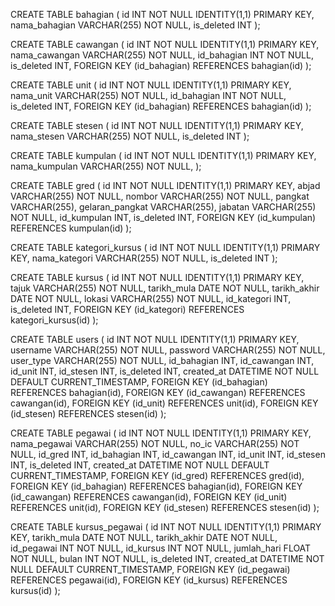 CREATE TABLE bahagian (
  id INT NOT NULL IDENTITY(1,1) PRIMARY KEY,
  nama_bahagian VARCHAR(255) NOT NULL,
  is_deleted INT
);

CREATE TABLE cawangan (
  id INT NOT NULL IDENTITY(1,1) PRIMARY KEY,
  nama_cawangan VARCHAR(255) NOT NULL,
  id_bahagian INT NOT NULL,
  is_deleted INT,
  FOREIGN KEY (id_bahagian) REFERENCES bahagian(id)
);

CREATE TABLE unit (
  id INT NOT NULL IDENTITY(1,1) PRIMARY KEY,
  nama_unit VARCHAR(255) NOT NULL,
  id_bahagian INT NOT NULL,
  is_deleted INT,
  FOREIGN KEY (id_bahagian) REFERENCES bahagian(id)
);

CREATE TABLE stesen (
  id INT NOT NULL IDENTITY(1,1) PRIMARY KEY,
  nama_stesen VARCHAR(255) NOT NULL,
  is_deleted INT
);

CREATE TABLE kumpulan (
  id INT NOT NULL IDENTITY(1,1) PRIMARY KEY,
  nama_kumpulan VARCHAR(255) NOT NULL,
);

CREATE TABLE gred (
  id INT NOT NULL IDENTITY(1,1) PRIMARY KEY,
  abjad VARCHAR(255) NOT NULL,
  nombor VARCHAR(255) NOT NULL,
  pangkat VARCHAR(255),
  gelaran_pangkat VARCHAR(255),
  jabatan VARCHAR(255) NOT NULL,
  id_kumpulan INT,
  is_deleted INT,
  FOREIGN KEY (id_kumpulan) REFERENCES kumpulan(id)
);

CREATE TABLE kategori_kursus (
  id INT NOT NULL IDENTITY(1,1) PRIMARY KEY,
  nama_kategori VARCHAR(255) NOT NULL,
  is_deleted INT
);

CREATE TABLE kursus (
  id INT NOT NULL IDENTITY(1,1) PRIMARY KEY,
  tajuk VARCHAR(255) NOT NULL,
  tarikh_mula DATE NOT NULL,
  tarikh_akhir DATE NOT NULL,
  lokasi VARCHAR(255) NOT NULL,
  id_kategori INT,
  is_deleted INT,
  FOREIGN KEY (id_kategori) REFERENCES kategori_kursus(id)
);

CREATE TABLE users (
  id INT NOT NULL IDENTITY(1,1) PRIMARY KEY,
  username VARCHAR(255) NOT NULL,
  password VARCHAR(255) NOT NULL,
  user_type VARCHAR(255) NOT NULL,
  id_bahagian INT,
  id_cawangan INT,
  id_unit INT,
  id_stesen INT,
  is_deleted INT,
  created_at DATETIME NOT NULL DEFAULT CURRENT_TIMESTAMP,
  FOREIGN KEY (id_bahagian) REFERENCES bahagian(id),
  FOREIGN KEY (id_cawangan) REFERENCES cawangan(id),
  FOREIGN KEY (id_unit) REFERENCES unit(id),
  FOREIGN KEY (id_stesen) REFERENCES stesen(id)
);

CREATE TABLE pegawai (
  id INT NOT NULL IDENTITY(1,1) PRIMARY KEY,
  nama_pegawai VARCHAR(255) NOT NULL,
  no_ic VARCHAR(255) NOT NULL,
  id_gred INT,
  id_bahagian INT,
  id_cawangan INT,
  id_unit INT,
  id_stesen INT,
  is_deleted INT,
  created_at DATETIME NOT NULL DEFAULT CURRENT_TIMESTAMP,
  FOREIGN KEY (id_gred) REFERENCES gred(id),
  FOREIGN KEY (id_bahagian) REFERENCES bahagian(id),
  FOREIGN KEY (id_cawangan) REFERENCES cawangan(id),
  FOREIGN KEY (id_unit) REFERENCES unit(id),
  FOREIGN KEY (id_stesen) REFERENCES stesen(id)
);

CREATE TABLE kursus_pegawai (
  id INT NOT NULL IDENTITY(1,1) PRIMARY KEY,
  tarikh_mula DATE NOT NULL,
  tarikh_akhir DATE NOT NULL,
  id_pegawai INT NOT NULL,
  id_kursus INT NOT NULL,
  jumlah_hari FLOAT NOT NULL,
  bulan INT NOT NULL,
  is_deleted INT,
  created_at DATETIME NOT NULL DEFAULT CURRENT_TIMESTAMP,
  FOREIGN KEY (id_pegawai) REFERENCES pegawai(id),
  FOREIGN KEY (id_kursus) REFERENCES kursus(id)
);